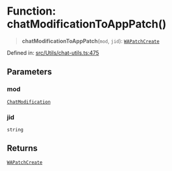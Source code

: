# Function: chatModificationToAppPatch()

> **chatModificationToAppPatch**(`mod`, `jid`): [`WAPatchCreate`](../type-aliases/WAPatchCreate.md)

Defined in: [src/Utils/chat-utils.ts:475](https://github.com/Fokusdotid/Baileys/blob/3623833a320f5e60f370ef835f3de341453290f5/src/Utils/chat-utils.ts#L475)

## Parameters

### mod

[`ChatModification`](../type-aliases/ChatModification.md)

### jid

`string`

## Returns

[`WAPatchCreate`](../type-aliases/WAPatchCreate.md)
